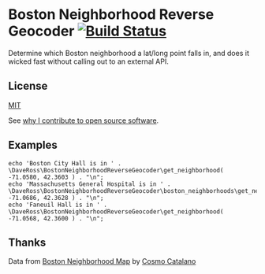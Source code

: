 # Boston Neighborhood Reverse Geocoder [![Build Status](https://travis-ci.org/daveross/boston-neighborhood-reverse-geocoder.svg?branch=master)](https://travis-ci.org/daveross/boston-neighborhood-reverse-geocoder)

Determine which Boston neighborhood a lat/long point falls in, and does it wicked fast without calling out to an external API.

## License

[MIT](http://daveross.mit-license.org/)

See [why I contribute to open source software](https://davidmichaelross.com/blog/contribute-open-source-software/).

## Examples

```
echo 'Boston City Hall is in ' . \DaveRoss\BostonNeighborhoodReverseGeocoder\get_neighborhood( -71.0580, 42.3603 ) . "\n";
echo 'Massachusetts General Hospital is in ' . \DaveRoss\BostonNeighborhoodReverseGeocoder\boston_neighborhoods\get_neighborhood( -71.0686, 42.3628 ) . "\n";
echo 'Faneuil Hall is in ' . \DaveRoss\BostonNeighborhoodReverseGeocoder\get_neighborhood( -71.0568, 42.3600 ) . "\n";
```

## Thanks

Data from [Boston Neighborhood Map](http://bostonneighborhoodmap.com/) by [Cosmo Catalano](http://cosmocatalano.com/)
